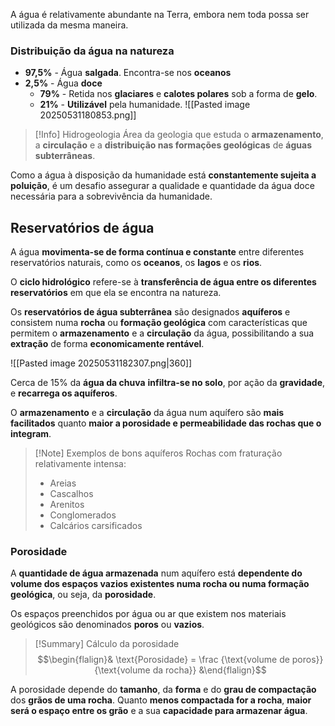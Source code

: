 A água é relativamente abundante na Terra, embora nem toda possa ser utilizada da mesma maneira.

### Distribuição da água na natureza
- **97,5%** - Água **salgada**. Encontra-se nos **oceanos**
- **2,5%** - Água **doce**
	- **79%** - Retida nos **glaciares** e **calotes polares** sob a forma de **gelo**.
	- **21%** - **Utilizável** pela humanidade. 
![[Pasted image 20250531180853.png]]

> [!Info] Hidrogeologia
> Área da geologia que estuda o **armazenamento**, a **circulação** e a **distribuição nas formações geológicas** de **águas subterrâneas**.

Como a água à disposição da humanidade está **constantemente sujeita a poluição**, é um desafio assegurar a qualidade e quantidade da água doce necessária para a sobrevivência da humanidade.
## Reservatórios de água
A água **movimenta-se de forma contínua e constante** entre diferentes reservatórios naturais, como os **oceanos**, os **lagos** e os **rios**.

O **ciclo hidrológico** refere-se à **transferência de água entre os diferentes reservatórios** em que ela se encontra na natureza.

Os **reservatórios de água subterrânea** são designados **aquíferos** e consistem numa **rocha** ou **formação geológica** com características que permitem o **armazenamento** e a **circulação** da água, possibilitando a sua **extração** de forma **economicamente rentável**.

![[Pasted image 20250531182307.png|360]]

Cerca de 15% da **água da chuva** **infiltra-se no solo**, por ação da **gravidade**, e **recarrega os aquíferos**.

O **armazenamento** e a **circulação** da água num aquífero são **mais facilitados** quanto **maior a porosidade e permeabilidade das rochas que o integram**.
>[!Note] Exemplos de bons aquíferos
>Rochas com fraturação relativamente intensa:
>- Areias
>- Cascalhos
>- Arenitos
>- Conglomerados
>- Calcários carsificados

### Porosidade
A **quantidade de água armazenada** num aquífero está **dependente do volume dos espaços vazios existentes numa rocha ou numa formação geológica**, ou seja, da **porosidade**.

Os espaços preenchidos por água ou ar que existem nos materiais geológicos são denominados **poros** ou **vazios**.

>[!Summary] Cálculo da porosidade
>$$\begin{flalign}& \text{Porosidade} = \frac {\text{volume de poros}} {\text{volume da rocha}} &\end{flalign}$$

A porosidade depende do **tamanho**, da **forma** e do **grau de compactação** dos **grãos de uma rocha**. Quanto **menos compactada for a rocha**, **maior será o espaço entre os grão** e a sua **capacidade para armazenar água**.

